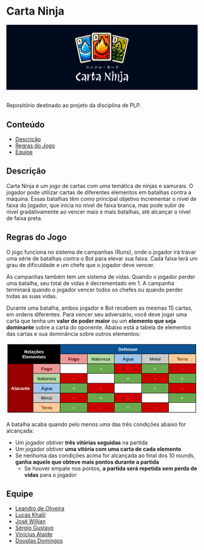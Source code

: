 # Carta Ninja

<div style="width: 100%; display: flex; justify-content: center; margin-bottom: 32px">
  <img src="./public/imgs/banner.png" alt="Banner" />
</div>

Repositório destinado ao projeto da disciplina de PLP.

## Conteúdo

- [Descrição](#descrição)
- [Regras do Jogo](#regras-do-jogo)
- [Equipe](#equipe)

## Descrição

Carta Ninja é um jogo de cartas com uma temática de ninjas e samurais. O jogador
pode utilizar cartas de diferentes elementos em batalhas contra a máquina. 
Essas batalhas têm como principal objetivo incrementar o nível de faixa do 
jogador, que inicia no nível de faixa branca, mas pode subir de nível 
gradativamente ao vencer mais e mais batalhas, até alcançar o nível de faixa 
preta.

## Regras do Jogo

O jogo funciona no sistema de campanhas (Runs), onde o jogador irá travar
uma série de batalhas contra o Bot para elevar sua faixa. Cada faixa terá um
grau de dificuldade e um chefe que o jogador deve vencer.

As campanhas também tem um sistema de vidas. Quando o jogador perder uma 
batalha, seu total de vidas é decrementado em 1. A campanha terminará quando
o jogador vencer todos os chefes ou quando perder todas as suas vidas.

Durante uma batalha, ambos jogador e Bot recebem as mesmas 15 cartas, em ordens
diferentes. Para vencer seu adversário, você deve jogar uma carta que tenha um
**valor de poder maior** ou um **elemento que seja dominante** sobre a carta do 
oponente. Abaixo está a tabela de elementos das cartas e sua dominância sobre
outros elementos:

![Relações Elementais](./public/imgs/elementos.png)

A batalha acaba quando pelo menos uma das três condições abaixo for alcançada:
- Um jogador obtiver **três vitórias seguidas** na partida
- Um jogador obtiver **uma vitória com uma carta de cada elemento**
- Se nenhuma das condições acima for alcançada ao final dos 10 rounds, **ganha aquele que obteve mais pontos durante a partida**
  - Se houver empate nos pontos, **a partida será repetida sem perda de vidas** para
    o jogador

## Equipe

- [Leandro de Oliveira](https://github.com/losouto)
- [Lucas Khalil](https://github.com/LucasKhalil)
- [José Willian](https://github.com/JWillianSl)
- [Sérgio Gustavo](https://github.com/sergio-gustavo-andrade-grilo)
- [Vinicius Ataíde](https://github.com/UltraNX)
- [Douglas Domingos](https://github.com/dougdomingos)

